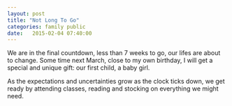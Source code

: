 ```yaml
---
layout: post
title: "Not Long To Go"
categories: family public
date:   2015-02-04 07:40:00
---
```


<p>We are in the final countdown, less than 7 weeks to go, our lifes are about to change.
Some time next March, close to my own birthday, I will get a special and unique gift: our first child, a baby girl.</p>
<p>As the expectations and uncertainties grow as the clock ticks down, we get ready by attending classes, reading and stocking on everything we might need.</p>
